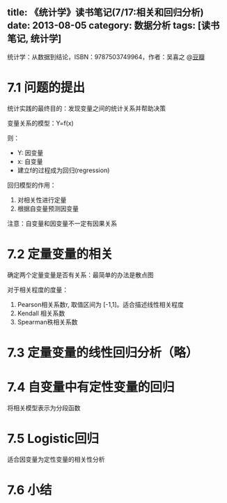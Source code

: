 title: 《统计学》读书笔记(7/17:相关和回归分析)
date: 2013-08-05
category: 数据分析
tags: [读书笔记, 统计学]
---

 统计学：从数据到结论，ISBN：9787503749964，作者：吴喜之 @[豆瓣](http://book.douban.com/subject/2193810/)

# 7.1 问题的提出

统计实践的最终目的：发现变量之间的统计关系并帮助决策

变量关系的模型：Y=f(x)

则：

- Y: 因变量
- x: 自变量
- 建立f的过程成为回归(regression)

回归模型的作用：

1. 对相关性进行定量
2. 根据自变量预测因变量

注意：自变量和因变量不一定有因果关系

# 7.2 定量变量的相关

确定两个定量变量是否有关系：最简单的办法是散点图

对于相关程度的度量：

1. Pearson相关系数r, 取值区间为 \[-1,1\]。适合描述线性相关程度
2. Kendall 相关系数
3. Spearman秩相关系数


# 7.3 定量变量的线性回归分析（略）

# 7.4 自变量中有定性变量的回归

将相关模型表示为分段函数

# 7.5 Logistic回归

适合因变量为定性变量的相关性分析

# 7.6 小结
